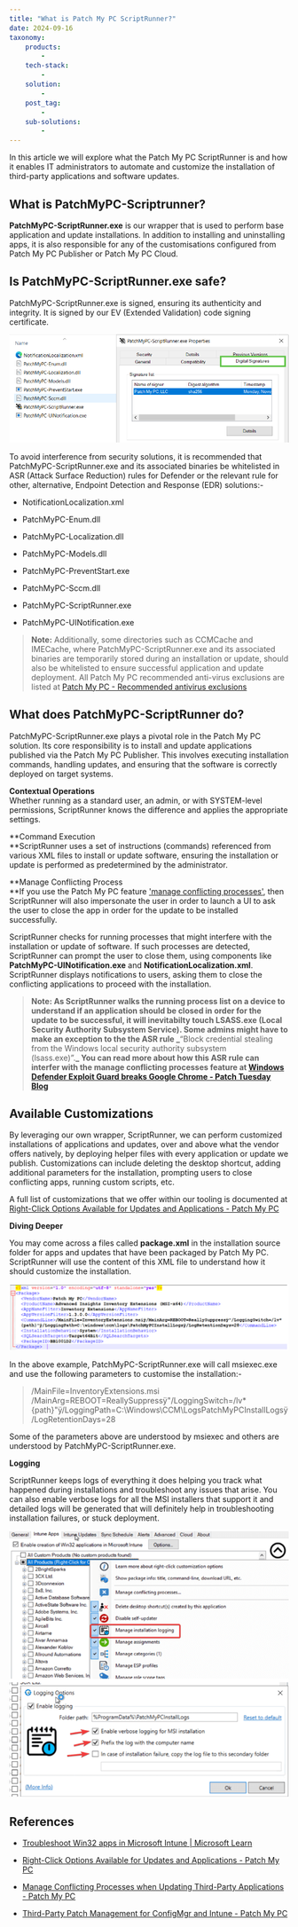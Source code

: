 ```yaml
---
title: "What is Patch My PC ScriptRunner?"
date: 2024-09-16
taxonomy:
    products:
        - 
    tech-stack:
        - 
    solution:
        - 
    post_tag:
        - 
    sub-solutions:
        - 
---
```


In this article we will explore what the Patch My PC ScriptRunner is and how it enables IT administrators to automate and customize the installation of third-party applications and software updates.

## What is PatchMyPC-Scriptrunner?

**PatchMyPC-ScriptRunner.exe** is our wrapper that is used to perform base application and update installations. In addition to installing and uninstalling apps, it is also responsible for any of the customisations configured from Patch My PC Publisher or Patch My PC Cloud.

## Is PatchMyPC-ScriptRunner.exe safe?

PatchMyPC-ScriptRunner.exe is signed, ensuring its authenticity and integrity. It is signed by our EV (Extended Validation) code signing certificate.

![](/_images/scriptrunner_signed.png)

To avoid interference from security solutions, it is recommended that PatchMyPC-ScriptRunner.exe and its associated binaries be whitelisted in ASR (Attack Surface Reduction) rules for Defender or the relevant rule for other, alternative, Endpoint Detection and Response (EDR) solutions:-

- NotificationLocalization.xml

- PatchMyPC-Enum.dll

- PatchMyPC-Localization.dll

- PatchMyPC-Models.dll

- PatchMyPC-PreventStart.exe

- PatchMyPC-Sccm.dll

- PatchMyPC-ScriptRunner.exe

- PatchMyPC-UINotification.exe

> **Note:** Additionally, some directories such as CCMCache and IMECache, where PatchMyPC-ScriptRunner.exe and its associated binaries are temporarily stored during an installation or update, should also be whitelisted to ensure successful application and update deployment. All Patch My PC recommended anti-virus exclusions are listed at [Patch My PC - Recommended antivirus exclusions](https://patchmypc.com/recommended-antivirus-exclusions)

## What does PatchMyPC-ScriptRunner do?

PatchMyPC-ScriptRunner.exe plays a pivotal role in the Patch My PC solution. Its core responsibility is to install and update applications published via the Patch My PC Publisher. This involves executing installation commands, handling updates, and ensuring that the software is correctly deployed on target systems.

**Contextual Operations**  
Whether running as a standard user, an admin, or with SYSTEM-level permissions, ScriptRunner knows the difference and applies the appropriate settings.

**Command Execution  
**ScriptRunner uses a set of instructions (commands) referenced from various XML files to install or update software, ensuring the installation or update is performed as predetermined by the administrator.

**Manage Conflicting Process  
**If you use the Patch My PC feature ['](https://patchmypc.com/manage-conflicting-processes-when-updating-third-party-applications)[manage conflicting process](https://patchmypc.com/manage-conflicting-processes-when-updating-third-party-applications)[es'](https://patchmypc.com/manage-conflicting-processes-when-updating-third-party-applications), then ScriptRunner will also impersonate the user in order to launch a UI to ask the user to close the app in order for the update to be installed successfully. 

ScriptRunner checks for running processes that might interfere with the installation or update of software. If such processes are detected, ScriptRunner can prompt the user to close them, using components like **PatchMyPC-UINotification.exe** and **NotificationLocalization.xml**. ScriptRunner displays notifications to users, asking them to close the conflicting applications to proceed with the installation.

> **Note: As ScriptRunner walks the running process list on a device to understand if an application should be closed in order for the update to be successful, it will inevitabilty touch LSASS.exe (Local Security Authority Subsystem Service). Some admins might have to make an exception to the the ASR rule _**“Block credential stealing from the Windows local security authority subsystem (lsass.exe)”.**_ You can read more about how this ASR rule can interfer with the manage conflicting processes feature at [Windows Defender Exploit Guard breaks Google Chrome - Patch Tuesday Blog](https://patchtuesday.com/blog/tech-blog/windows-defender-exploit-guard-breaks-google-chrome/)**

## Available Customizations

By leveraging our own wrapper, ScriptRunner, we can perform customized installations of applications and updates, over and above what the vendor offers natively, by deploying helper files with every application or update we publish. Customizations can include deleting the desktop shortcut, adding additional parameters for the installation, prompting users to close conflicting apps, running custom scripts, etc. 

A full list of customizations that we offer within our tooling is documented at [Right-Click Options Available for Updates and Applications - Patch My PC](https://patchmypc.com/custom-options-available-for-third-party-updates-and-applications)

**Diving Deeper**

You may come across a files called **package.xml** in the installation source folder for apps and updates that have been packaged by Patch My PC. ScriptRunner will use the content of this XML file to understand how it should customize the installation.

![](/_images/package_xml.png)

In the above example, PatchMyPC-ScriptRunner.exe will call msiexec.exe and use the following parameters to customise the installation:-

> /MainFile=InventoryExtensions.msi /MainArg=REBOOT=ReallySuppressÿ"/LoggingSwitch=/lv\* {path}"ÿ/LoggingPath=C:\\Windows\\CCM\\LogsPatchMyPCInstallLogsÿ/LogRetentionDays=28

Some of the parameters above are understood by msiexec and others are understood by PatchMyPC-ScriptRunner.exe. 

**Logging**

ScriptRunner keeps logs of everything it does helping you track what happened during installations and troubleshoot any issues that arise. You can also enable verbose logs for all the MSI installers that support it and detailed logs will be generated that will definitely help in troubleshooting installation failures, or stuck deployment.

![](/_images/logging.png)

## References

- [Troubleshoot Win32 apps in Microsoft Intune | Microsoft Learn](https://learn.microsoft.com/en-us/mem/intune/apps/apps-win32-troubleshoot)

- [Right-Click Options Available for Updates and Applications - Patch My PC](https://patchmypc.com/custom-options-available-for-third-party-updates-and-applications)

- [Manage Conflicting Processes when Updating Third-Party Applications - Patch My PC](https://patchmypc.com/manage-conflicting-processes-when-updating-third-party-applications)

- [Third-Party Patch Management for ConfigMgr and Intune - Patch My PC](https://patchmypc.com/third-party-patch-management-for-sccm-and-intune)